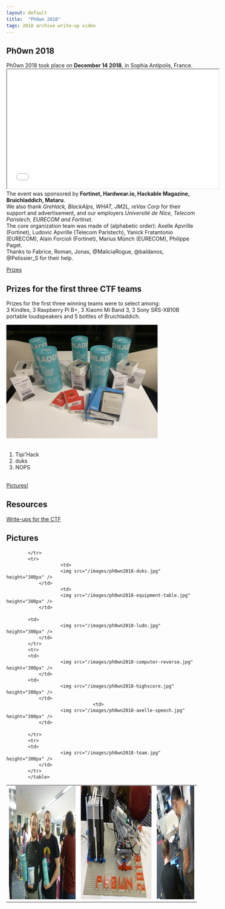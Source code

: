 ```yaml
---
layout: default
title:  "Ph0wn 2018"
tags: 2018 archive write-up video
---
```

<section class="content-section bg-light" id="about">
    <div class="container text-center">
        <div class="row">
            <div class="col-lg-10 mx-auto">
	    <h2>Ph0wn 2018</h2>
	    <p class="lead mb-5">
	    Ph0wn 2018 took place on <b>December 14 2018</b>, in Sophia Antipolis, France.
	    <br>
	    <iframe src="/videos/ph0wn-wannadrink.mp4" width="560" height="315" allowfullscreen="allowfullscreen">
	    </iframe>
	    <br>
	    The event was sponsored by <b>Fortinet, Hardwear.io, Hackable Magazine, Bruichladdich, Mataru</b>.
	    <br>
	    	We also thank <i>GreHack, BlackAlps, WHAT, JM2L, reVax Corp</i> for their support and advertisement, and our employers <i>Universit&eacute; de Nice, Telecom Paristech, EURECOM and Fortinet</i>.
	<br>
	The core organization team was made of (alphabetic order): Axelle Apvrille (Fortinet), Ludovic Apvrille (Telecom Paristech), Yanick Fratantonio (EURECOM), Alain Forcioli (Fortinet), Marius M&uuml;nch (EURECOM), Philippe Paget.
	<br>
	Thanks to Fabrice, Roman, Jonas, @MaliciaRogue, @baldanos, @Pelissier_S for their help.
<br>
	</p>
	<a class="btn btn-dark btn-xl js-scroll-trigger" href="#prizes">Prizes</a>
	   </div>
	   </div>
	   </div>
</section>

<!-- prizes -->
<section class="content-section bg-primary text-white text-center" id="prizes">
    <div class="container">
        <div class="content-section-heading">
            <h2 class="text-secondary mb-0">Prizes for the first three CTF teams</h2>

Prizes for the first three winning teams were to select among: <br>
3 Kindles, 3 Raspberry Pi B+, 3  Xiaomi Mi Band 3, 3 Sony SRS-XB10B portable loudspeakers and 5 bottles of Bruichladdich.
<br>

<img src="/images/ph0wn2018-prizes.jpg" width="400px" />
<br>
<br>
<ol>
<li>Tipi'Hack</li>
<li>duks</li>
<li>NOPS</li>
</ol>
</div>
<br>
<a class="btn btn-dark btn-xl js-scroll-trigger" href="#pictures">Pictures!</a>
</div>
</section>

<section id="resources">
  <div class="container text-center">
  <h2 class="mx-auto mb-5">Resources</h2>
  <a href="https://github.com/cryptax/write-ups-2018/tree/master/ph0wn-2018">Write-ups for the CTF</a>
  </div>
  </section>

<section class="content-section bg-primary text-white text-center" id="pictures">
    <div class="container">
        <div class="content-section-heading">
            <h2 class="text-secondary mb-0">Pictures</h2>
	    <table>
	    	    <tr>
	    	    <td>
		    	    	<img src="/images/ph0wn2018-winners.jpg" height="300px" />
	            </td>
		    <td>
		    	    	<img src="/images/ph0wn2018-robot.jpg" height="300px" />
	            </td>
		    		    <td>
		    	    	<img src="/images/ph0wn2018-chromecast.jpg" height="300px" />
	            </td>
		    		    
		    </tr>
		    <tr>
		    		    <td>
		    	    	<img src="/images/ph0wn2018-duks.jpg" height="300px" />
	            </td>
		    		    <td>
		    	    	<img src="/images/ph0wn2018-equipment-table.jpg" height="300px" />
	            </td>

		    <td>
		    	    	<img src="/images/ph0wn2018-ludo.jpg" height="300px" />
	            </td>
		    </tr>
		    <tr>
		    <td>
		    	    	<img src="/images/ph0wn2018-computer-reverse.jpg" height="300px" />
	            </td>
		    <td>
		    	    	<img src="/images/ph0wn2018-highscore.jpg" height="300px" />
	            </td>
		    		    		    <td>
		    	    	<img src="/images/ph0wn2018-axelle-speech.jpg" height="300px" />
	            </td>

		    </tr>
		    <tr>
		    <td>
		    	    	<img src="/images/ph0wn2018-team.jpg" height="300px" />
	            </td>
		    </tr>
		    </table>
</div>
	</div>
</section>
